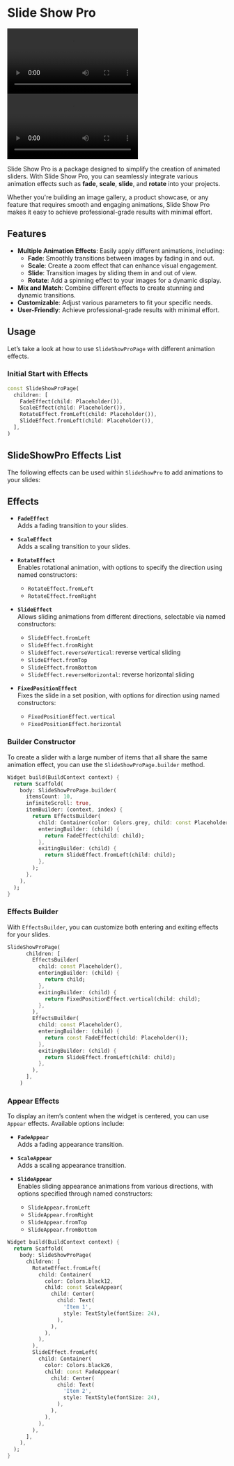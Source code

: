 # Slide Show Pro

![slide_show_pro_demo_1.mp4](https://github.com/MaximusAshraf/slide_show_pro/blob/main/videos%2Fslide_show_pro_demo_1.mp4?raw=true)
![slide_show_pro_demo_2.mp4](https://github.com/MaximusAshraf/slide_show_pro/blob/main/videos%2Fslide_show_pro_demo_2.mp4?raw=true)


Slide Show Pro is a package designed to simplify the creation of animated sliders. With Slide Show Pro, you can seamlessly integrate various animation effects such as **fade**, **scale**, **slide**, and **rotate** into your projects.

Whether you're building an image gallery, a product showcase, or any feature that requires smooth and engaging animations, Slide Show Pro makes it easy to achieve professional-grade results with minimal effort.

## Features

- **Multiple Animation Effects**: Easily apply different animations, including:
    - **Fade**: Smoothly transitions between images by fading in and out.
    - **Scale**: Create a zoom effect that can enhance visual engagement.
    - **Slide**: Transition images by sliding them in and out of view.
    - **Rotate**: Add a spinning effect to your images for a dynamic display.
- **Mix and Match**: Combine different effects to create stunning and dynamic transitions.
- **Customizable**: Adjust various parameters to fit your specific needs.
- **User-Friendly**: Achieve professional-grade results with minimal effort.

## Usage

Let’s take a look at how to use `SlideShowProPage` with different animation effects.

### Initial Start with Effects

```dart
const SlideShowProPage(
  children: [
    FadeEffect(child: Placeholder()),
    ScaleEffect(child: Placeholder()),
    RotateEffect.fromLeft(child: Placeholder()),
    SlideEffect.fromLeft(child: Placeholder()),
  ],
)
```

## SlideShowPro Effects List

The following effects can be used within `SlideShowPro` to add animations to your slides:

## Effects

- **`FadeEffect`**  
  Adds a fading transition to your slides.

- **`ScaleEffect`**  
  Adds a scaling transition to your slides.

- **`RotateEffect`**  
  Enables rotational animation, with options to specify the direction using named constructors:
  - `RotateEffect.fromLeft`
  - `RotateEffect.fromRight`

- **`SlideEffect`**  
  Allows sliding animations from different directions, selectable via named constructors:
  - `SlideEffect.fromLeft`
  - `SlideEffect.fromRight`
  - `SlideEffect.reverseVertical`: reverse vertical sliding
  - `SlideEffect.fromTop`
  - `SlideEffect.fromBottom`
  - `SlideEffect.reverseHorizontal`: reverse horizontal sliding

- **`FixedPositionEffect`**  
  Fixes the slide in a set position, with options for direction using named constructors:
  - `FixedPositionEffect.vertical`
  - `FixedPositionEffect.horizontal`

### Builder Constructor

To create a slider with a large number of items that all share the same animation effect, you can use the `SlideShowProPage.builder` method.

```dart
Widget build(BuildContext context) {
  return Scaffold(
    body: SlideShowProPage.builder(
      itemsCount: 10,
      infiniteScroll: true,
      itemBuilder: (context, index) {
        return EffectsBuilder(
          child: Container(color: Colors.grey, child: const Placeholder()),
          enteringBuilder: (child) {
            return FadeEffect(child: child);
          },
          exitingBuilder: (child) {
            return SlideEffect.fromLeft(child: child);
          },
        );
      },
    ),
  );
}
```

### Effects Builder

With `EffectsBuilder`, you can customize both entering and exiting effects for your slides.

```dart
SlideShowProPage(
      children: [
        EffectsBuilder(
          child: const Placeholder(),
          enteringBuilder: (child) {
            return child;
          },
          exitingBuilder: (child) {
            return FixedPositionEffect.vertical(child: child);
          },
        ),
        EffectsBuilder(
          child: const Placeholder(),
          enteringBuilder: (child) {
            return const FadeEffect(child: Placeholder());
          },
          exitingBuilder: (child) {
            return SlideEffect.fromLeft(child: child);
          },
        ),
      ],
    )
```

### Appear Effects

To display an item’s content when the widget is centered, you can use `Appear` effects. Available options include:

- **`FadeAppear`**  
  Adds a fading appearance transition.

- **`ScaleAppear`**  
  Adds a scaling appearance transition.

- **`SlideAppear`**  
  Enables sliding appearance animations from various directions, with options specified through named constructors:
  - `SlideAppear.fromLeft`
  - `SlideAppear.fromRight`
  - `SlideAppear.fromTop`
  - `SlideAppear.fromBottom`

```dart
Widget build(BuildContext context) {
  return Scaffold(
    body: SlideShowProPage(
      children: [
        RotateEffect.fromLeft(
          child: Container(
            color: Colors.black12,
            child: const ScaleAppear(
              child: Center(
                child: Text(
                  'Item 1',
                  style: TextStyle(fontSize: 24),
                ),
              ),
            ),
          ),
        ),
        SlideEffect.fromLeft(
          child: Container(
            color: Colors.black26,
            child: const FadeAppear(
              child: Center(
                child: Text(
                  'Item 2',
                  style: TextStyle(fontSize: 24),
                ),
              ),
            ),
          ),
        ),
      ],
    ),
  );
}
```